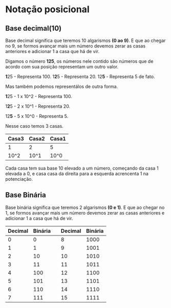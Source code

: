# Notação posicional

## Base decimal(10)

Base decimal significa que teremos 10 algarismos **(0 ao 9)**. E que ao chegar no 9, se formos avançar mais um número devemos zerar as casas anteriores e adicionar 1 a casa que há de vir.

Digamos o número **125**, os números nele contido são números que de acordo com sua posição representam um outro valor.

**1**25 - Representa 100.
1**2**5 - Representa 20.
12**5** - Representa 5 de fato.

Mas também podemos representálos de outra forma.

**1**25 - 1 x 10^2 - Representa 100.

1**2**5 - 2 x 10^1 - Representa 20.

12**5** - 5 x 10^0 - Representa 5.

Nesse caso temos 3 casas.

|Casa3|Casa2|Casa1|
| --- | --- | --- |
|  1  |  2  |  5  |
| 10^2| 10^1| 10^0|

Cada casa tem sua base 10 elevado a um número, começando da casa 1 elevada a 0, e casa casa da direita para a esquerda acrencenta 1 na potenciação.

## Base Binária

Base binária significa que teremos 2 algarismos **(0 e 1)**. E que ao chegar no 1, se formos avançar mais um número devemos zerar as casas anteriores e adicionar 1 a casa que há de vir.

|Decimal|Binária|     |Decimal|Binária|
|  ---  |  ---  | --- |  ---  |  ---  |
|   0   |  0    |     |   8   | 1000  |
|   1   |  1    |     |   9   | 1001  |
|   2   |  10   |     |  10   | 1010  |
|   3   |  11   |     |  11   | 1011  |
|   4   |  100  |     |  12   | 1100  |
|   5   |  101  |     |  13   | 1101  |
|   6   |  110  |     |  14   | 1110  |
|   7   |  111  |     |  15   | 1111  |
